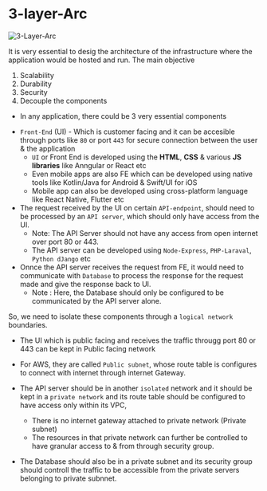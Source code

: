 # 3-layer-Arc

![3-Layer-Arc](https://github.com/partho-dev/3-layer-Arc/assets/150241170/a1cd6620-df23-4228-9f6d-e580ba15c83d)

It is very essential to desig the architecture of the infrastructure where the application would be hosted and run.
The main objective 
1. Scalability
2. Durability
3. Security
4. Decouple the components

- In any application, there could be 3 very essential components
* `Front-End` (UI) - Which is customer facing and it can be accesible through ports like `80` or port `443` for secure connection between the user & the application
    - `UI` or Front End is developed using the **HTML**, **CSS** & various **JS libraries** like Anngular or React etc
    - Even mobile apps are also FE which can be developed using native tools like Kotlin/Java for Android & Swift/UI for iOS
    - Mobile app can also be developed using cross-platform language like React Native, Flutter etc
* The request received by the UI on certain `API-endpoint`, should need to be processed by an `API server`, which should only have access from the UI.
    - Note: The API Server should not have any access from open internet over port 80 or 443.
    - The API server can be developed using `Node-Express`, `PHP-Laraval`, `Python dJango` etc
* Onnce the API server receives the request from FE, it would need to communicate with `Database` to process the response for the request made and give the response back to UI.
    - Note : Here, the Database should only be configured to be communicated by the API server alone.

So, we need to isolate these components through a `logical network` boundaries.
- The UI which is public facing and receives the traffic througg port 80 or 443 can be kept in Public facing network
- For AWS, they are called `Public subnet`, whose route table is configures to connect with internet through internet Gateway.
- The API server should be in another `isolated` network and it should be kept in a `private network` and its route table should be configured to have access only within its VPC, 
    - There is no internet gateway attached to private network (Private subnet)
    - The resources in that private network can further be controlled to have granular access to & from through security group.

- The Database should also be in a private subnet and its security group should controll the traffic to be accessible from the private servers belonging to private subnnet.

